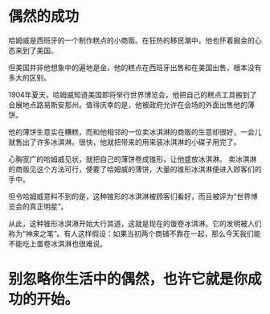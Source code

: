 # 偶然的成功


 哈姆威是西班牙的一个制作糕点的小商贩。在狂热的移民潮中，他也怀着掘金的心态来到了美国。 

 但美国并非他想象中的遍地是金，他的糕点在西班牙出售和在美国出售，根本没有多大的区别。 

 1904年夏天，哈姆威知道美国即将举行世界博览会，他把自己的糕点工具搬到了会展地点路易斯安那州。值得庆幸的是，他被政府允许在会场的外面出售他的薄饼。 

 他的薄饼生意实在糟糕，而和他相邻的一位卖冰淇淋的商贩的生意却很好，一会儿就售出了许多冰淇淋。很快，他就把带来的用来装冰淇淋的小碟子用完了。 

 心胸宽广的哈姆威见状，就把自己的薄饼卷成锥形，让他盛放冰淇淋。 
卖冰淇淋的商贩见这个方法可行，便要了哈姆威的薄饼，大量的锥形冰淇淋便进入顾客们的手中。 

 但令哈姆威意料不到的是，这种锥形的冰淇淋被顾客们看好，而且被评为“世界博览会的真正明星”。 

 从此，这种锥形冰淇淋开始大行其道，这就是现在的蛋卷冰淇淋。它的发明被人们称为“神来之笔”。有人这样假设：如果当初两个商铺不靠在一起，那么今天我们能不能吃上蛋卷冰淇淋也很难说。 
# 别忽略你生活中的偶然，也许它就是你成功的开始。
  